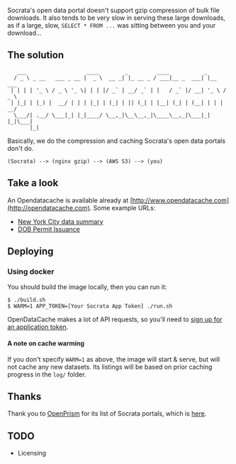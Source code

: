 Socrata's open data portal doesn't support gzip compression of bulk file
downloads.  It also tends to be very slow in serving these large downloads, as
if a large, slow, `SELECT * FROM ...` was sitting between you and your
download...

## The solution

```
   ___                   ____        _         ____           _
  / _ \ _ __   ___ _ __ |  _ \  __ _| |_ __ _ / ___|__ _  ___| |__   ___
 | | | | '_ \ / _ \ '_ \| | | |/ _` | __/ _` | |   / _` |/ __| '_ \ / _ \
 | |_| | |_) |  __/ | | | |_| | (_| | || (_| | |__| (_| | (__| | | |  __/
  \___/| .__/ \___|_| |_|____/ \__,_|\__\__,_|\____\__,_|\___|_| |_|\___|
       |_|
```

Basically, we do the compression and caching Socrata's open data portals don't
do.

```
(Socrata) --> (nginx gzip) --> (AWS S3) --> (you)
```

## Take a look

An Opendatacache is available already at
[http://www.opendatacache.com](http://opendatacache.com).  Some example URLs:

* [New York City data summary](http://www.opendatacache.com/data.cityofnewyork.us/data.json)
* [DOB Permit Issuance](http://www.opendatacache.com/data.cityofnewyork.us/api/views/td5q-ry6d/rows.csv)

## Deploying

### Using docker

You should build the image locally, then you can run it:

    $ ./build.sh
    $ WARM=1 APP_TOKEN=[Your Socrata App Token] ./run.sh

OpenDataCache makes a lot of API requests, so you'll need to [sign up for an application token](http://dev.socrata.com/docs/app-tokens.html).

#### A note on cache warming

If you don't specify `WARM=1` as above, the image will start & serve, but will
not cache any new datasets.  Its listings will be based on prior caching progress
in the `log/` folder.

## Thanks

Thank you to [OpenPrism](https://github.com/tlevine/openprism) for its list of
Socrata portals, which is
[here](https://github.com/tlevine/openprism/blob/gh-pages/src/index.js#L24).

## TODO

* Licensing
